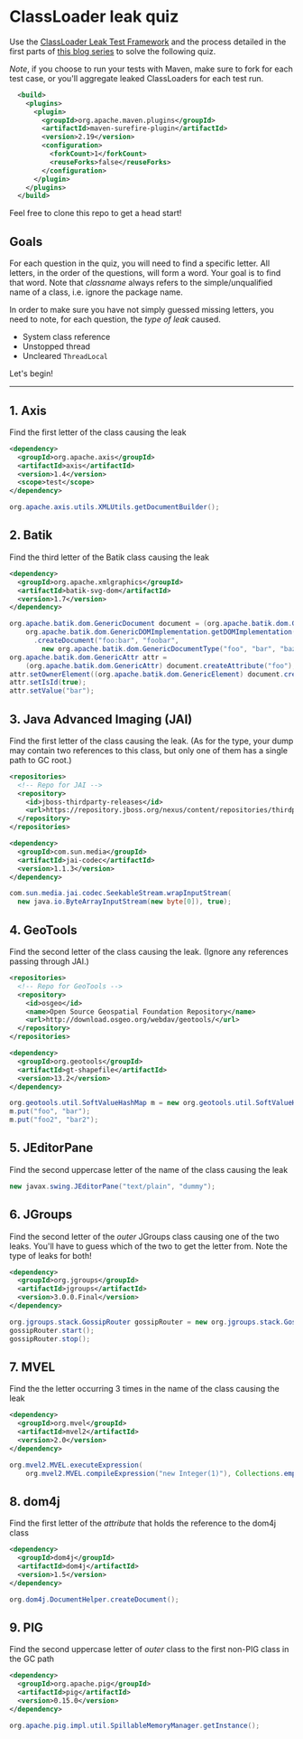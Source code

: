 # ClassLoader leak quiz

Use the [ClassLoader Leak Test Framework](https://github.com/mjiderhamn/classloader-leak-prevention/tree/master/classloader-leak-test-framework) and the process detailed in the first parts of [this blog series](http://java.jiderhamn.se/2011/12/11/classloader-leaks-i-how-to-find-classloader-leaks-with-eclipse-memory-analyser-mat/) to solve the following quiz.

*Note*, if you choose to run your tests with Maven, make sure to fork for each test case, or you'll aggregate leaked
ClassLoaders for each test run.
```xml
  <build>
    <plugins>
      <plugin>
        <groupId>org.apache.maven.plugins</groupId>
        <artifactId>maven-surefire-plugin</artifactId>
        <version>2.19</version>
        <configuration>
          <forkCount>1</forkCount>
          <reuseForks>false</reuseForks>
        </configuration>
      </plugin>
    </plugins>
  </build>
```

Feel free to clone this repo to get a head start!

## Goals

For each question in the quiz, you will need to find a specific letter. All letters, in the order of the questions,
will form a word. Your goal is to find that word. Note that _classname_ always refers to the simple/unqualified name of a class, i.e. ignore the package name.

In order to make sure you have not simply guessed missing letters, you need to note, for each question, the _type of 
leak_ caused.
* System class reference
* Unstopped thread
* Uncleared `ThreadLocal`

Let's begin!

---

## 1. Axis 
Find the first letter of the class causing the leak

```xml
<dependency>
  <groupId>org.apache.axis</groupId>
  <artifactId>axis</artifactId>
  <version>1.4</version>
  <scope>test</scope>
</dependency>
```

```java
org.apache.axis.utils.XMLUtils.getDocumentBuilder();
```

## 2. Batik
Find the third letter of the Batik class causing the leak

```xml
<dependency>
  <groupId>org.apache.xmlgraphics</groupId>
  <artifactId>batik-svg-dom</artifactId>
  <version>1.7</version>
</dependency>
```

```java
org.apache.batik.dom.GenericDocument document = (org.apache.batik.dom.GenericDocument) 
    org.apache.batik.dom.GenericDOMImplementation.getDOMImplementation()
      .createDocument("foo:bar", "foobar", 
        new org.apache.batik.dom.GenericDocumentType("foo", "bar", "baz"));
org.apache.batik.dom.GenericAttr attr = 
    (org.apache.batik.dom.GenericAttr) document.createAttribute("foo");
attr.setOwnerElement((org.apache.batik.dom.GenericElement) document.createElement("foo"));
attr.setIsId(true);
attr.setValue("bar");
```

## 3. Java Advanced Imaging (JAI)
Find the first letter of the class causing the leak. (As for the type, your dump may contain two references to this class, but only one of them has a single path to GC root.)

```xml
<repositories>
  <!-- Repo for JAI -->
  <repository>
    <id>jboss-thirdparty-releases</id>
    <url>https://repository.jboss.org/nexus/content/repositories/thirdparty-releases</url>
  </repository>
</repositories>
```
```xml
<dependency>
  <groupId>com.sun.media</groupId>
  <artifactId>jai-codec</artifactId>
  <version>1.1.3</version>
</dependency>
```
 
```java
com.sun.media.jai.codec.SeekableStream.wrapInputStream(
  new java.io.ByteArrayInputStream(new byte[0]), true);
```

## 4. GeoTools
Find the second letter of the class causing the leak. (Ignore any references passing through JAI.)

```xml
<repositories>
  <!-- Repo for GeoTools -->
  <repository>
    <id>osgeo</id>
    <name>Open Source Geospatial Foundation Repository</name>
    <url>http://download.osgeo.org/webdav/geotools/</url>
  </repository>
</repositories>
```
```xml
<dependency>
  <groupId>org.geotools</groupId>
  <artifactId>gt-shapefile</artifactId>
  <version>13.2</version>
</dependency>
```
 
```java
org.geotools.util.SoftValueHashMap m = new org.geotools.util.SoftValueHashMap(1);
m.put("foo", "bar");
m.put("foo2", "bar2");
```

## 5. JEditorPane
Find the second uppercase letter of the name of the class causing the leak

```java
new javax.swing.JEditorPane("text/plain", "dummy");
```
 
## 6. JGroups
Find the second letter of the *outer* JGroups class causing one of the two leaks. You'll have to guess which of the two to get the letter from. Note the type of leaks for both!

```xml
<dependency>
  <groupId>org.jgroups</groupId>
  <artifactId>jgroups</artifactId>
  <version>3.0.0.Final</version>
</dependency>
```

```java
org.jgroups.stack.GossipRouter gossipRouter = new org.jgroups.stack.GossipRouter();
gossipRouter.start();
gossipRouter.stop();
```

## 7. MVEL
Find the the letter occurring 3 times in the name of the class causing the leak

```xml
<dependency>
  <groupId>org.mvel</groupId>
  <artifactId>mvel2</artifactId>
  <version>2.0</version>
</dependency>
```

```java
org.mvel2.MVEL.executeExpression(
    org.mvel2.MVEL.compileExpression("new Integer(1)"), Collections.emptyMap());
```

## 8. dom4j
Find the first letter of the _attribute_ that holds the reference to the dom4j class

```xml
<dependency>
  <groupId>dom4j</groupId>
  <artifactId>dom4j</artifactId>
  <version>1.5</version>
</dependency>
```

```java
org.dom4j.DocumentHelper.createDocument();
```

## 9. PIG
Find the second uppercase letter of *outer* class to the first non-PIG class in the GC path

```xml
<dependency>
  <groupId>org.apache.pig</groupId>
  <artifactId>pig</artifactId>
  <version>0.15.0</version>
</dependency>
```

```java
org.apache.pig.impl.util.SpillableMemoryManager.getInstance();
```
